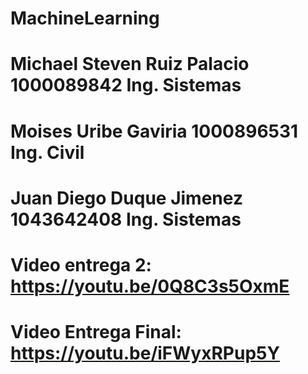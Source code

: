 # MachineLearning
# Michael Steven Ruiz Palacio 1000089842 Ing. Sistemas
# Moises Uribe Gaviria 1000896531 Ing. Civil
# Juan Diego Duque Jimenez 1043642408 Ing. Sistemas
# Video entrega 2: https://youtu.be/0Q8C3s5OxmE
# Video Entrega Final: https://youtu.be/iFWyxRPup5Y
